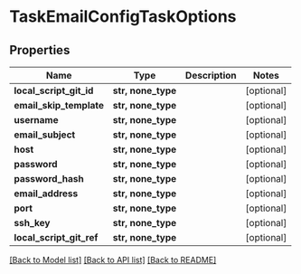 # TaskEmailConfigTaskOptions


## Properties
Name | Type | Description | Notes
------------ | ------------- | ------------- | -------------
**local_script_git_id** | **str, none_type** |  | [optional] 
**email_skip_template** | **str, none_type** |  | [optional] 
**username** | **str, none_type** |  | [optional] 
**email_subject** | **str, none_type** |  | [optional] 
**host** | **str, none_type** |  | [optional] 
**password** | **str, none_type** |  | [optional] 
**password_hash** | **str, none_type** |  | [optional] 
**email_address** | **str, none_type** |  | [optional] 
**port** | **str, none_type** |  | [optional] 
**ssh_key** | **str, none_type** |  | [optional] 
**local_script_git_ref** | **str, none_type** |  | [optional] 

[[Back to Model list]](../README.md#documentation-for-models) [[Back to API list]](../README.md#documentation-for-api-endpoints) [[Back to README]](../README.md)


